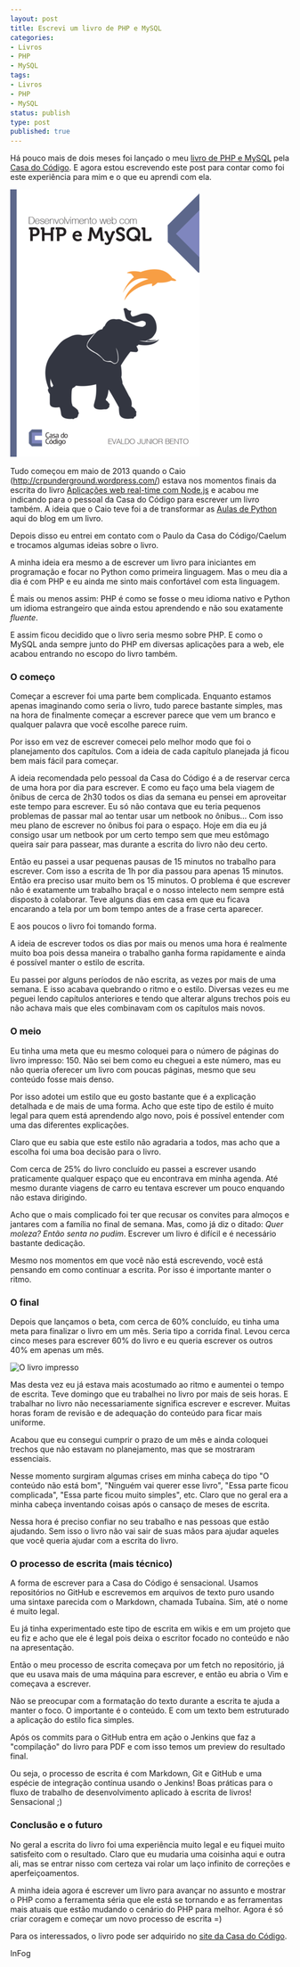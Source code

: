 ```yaml
---
layout: post
title: Escrevi um livro de PHP e MySQL
categories:
- Livros
- PHP
- MySQL
tags:
- Livros
- PHP
- MySQL
status: publish
type: post
published: true
---
```


Há pouco mais de dois meses foi lançado o meu
[livro de PHP e MySQL](http://www.casadocodigo.com.br/products/livro-php-mysql)
pela
[Casa do Código](www.casadocodigo.com.br/). E agora estou escrevendo este post
para contar como foi este experiência para mim e o que eu aprendi com ela.

[![Livro PHP e MySQL](/assets/images/livro-php-e-mysql.png)](http://www.casadocodigo.com.br/products/livro-php-mysql)

Tudo começou em maio de 2013 quando o Caio (http://crpunderground.wordpress.com/)
estava nos momentos finais da escrita do livro
[Aplicações web real-time com Node.js](www.casadocodigo.com.br/products/livro-nodejs)
e acabou me indicando para o pessoal da Casa do Código para escrever um livro
também. A ideia que o Caio teve foi a de transformar as
[Aulas de Python](http://blog.evaldojunior.com.br/aulas-de-python.html) aqui do
blog em um livro.

Depois disso eu entrei em contato com o Paulo da Casa do Código/Caelum e
trocamos algumas ideias sobre o livro.

A minha ideia era mesmo a de escrever um livro para iniciantes em programação e
focar no Python como primeira linguagem. Mas o meu dia a dia é com PHP e eu
ainda me sinto mais confortável com esta linguagem.

É mais ou menos assim: PHP é como se fosse o meu idioma nativo e Python um
idioma estrangeiro que ainda estou aprendendo e não sou exatamente *fluente*.

E assim ficou decidido que o livro seria mesmo sobre PHP. E como o MySQL anda
sempre junto do PHP em diversas aplicações para a web, ele acabou entrando no
escopo do livro também.

### O começo

Começar a escrever foi uma parte bem complicada. Enquanto estamos apenas
imaginando como seria o livro, tudo parece bastante simples, mas na hora de
finalmente começar a escrever parece que vem um branco e qualquer palavra que
você escolhe parece ruim.

Por isso em vez de escrever comecei pelo melhor modo que foi o planejamento dos
capítulos. Com a ideia de cada capítulo planejada já ficou bem mais fácil para
começar.

A ideia recomendada pelo pessoal da Casa do Código é a de reservar cerca de uma
hora por dia para escrever. E como eu faço uma bela viagem de ônibus de cerca
de 2h30 todos os dias da semana eu pensei em aproveitar este tempo para
escrever. Eu só não contava que eu teria pequenos problemas de passar mal ao
tentar usar um netbook no ônibus... Com isso meu plano de escrever no ônibus
foi para o espaço. Hoje em dia eu já consigo usar um netbook por um certo tempo
sem que meu estômago queira sair para passear, mas durante a escrita do livro
não deu certo.

Então eu passei a usar pequenas pausas de 15 minutos no trabalho para escrever.
Com isso a escrita de 1h por dia passou para apenas 15 minutos. Então era
preciso usar muito bem os 15 minutos. O problema é que escrever não é
exatamente um trabalho braçal e o nosso intelecto nem sempre está disposto à
colaborar. Teve alguns dias em casa em que eu ficava encarando a tela por um
bom tempo antes de a frase certa aparecer.

E aos poucos o livro foi tomando forma.

A ideia de escrever todos os dias por mais ou menos uma hora é realmente muito
boa pois dessa maneira o trabalho ganha forma rapidamente e ainda é possível
manter o estilo de escrita.

Eu passei por alguns períodos de não escrita, as vezes por mais de uma semana.
E isso acabava quebrando o ritmo e o estilo. Diversas vezes eu me peguei
lendo capítulos anteriores e tendo que alterar alguns trechos pois eu não
achava mais que eles combinavam com os capítulos mais novos.

### O meio

Eu tinha uma meta que eu mesmo coloquei para o número de páginas do livro
impresso: 150. Não sei bem como eu cheguei a este número, mas eu não queria
oferecer um livro com poucas páginas, mesmo que seu conteúdo fosse mais denso.

Por isso adotei um estilo que eu gosto bastante que é a explicação detalhada e
de mais de uma forma. Acho que este tipo de estilo é muito legal para quem está
aprendendo algo novo, pois é possível entender com uma das diferentes
explicações.

Claro que eu sabia que este estilo não agradaria a todos, mas acho que a
escolha foi uma boa decisão para o livro.

Com cerca de 25% do livro concluído eu passei a escrever usando praticamente
qualquer espaço que eu encontrava em minha agenda. Até mesmo durante viagens
de carro eu tentava escrever um pouco enquando não estava dirigindo.

Acho que o mais complicado foi ter que recusar os convites para almoços e
jantares com a família no final de semana. Mas, como já diz o ditado:
*Quer moleza? Então senta no pudim*. Escrever um livro é difícil e é necessário
bastante dedicação.

Mesmo nos momentos em que você não está escrevendo, você está pensando em como
continuar a escrita. Por isso é importante manter o ritmo.

### O final

Depois que lançamos o beta, com cerca de 60% concluído, eu tinha uma meta para
finalizar o livro em um mês. Seria tipo a corrida final. Levou cerca cinco
meses para escrever 60% do livro e eu queria escrever os outros 40% em apenas
um mês.

![O livro impresso](/assets/images/boneco-mysql.png)

Mas desta vez eu já estava mais acostumado ao ritmo e aumentei o tempo de
escrita. Teve domingo que eu trabalhei no livro por mais de seis horas. E
trabalhar no livro não necessariamente significa escrever e escrever. Muitas
horas foram de revisão e de adequação do conteúdo para ficar mais uniforme.

Acabou que eu consegui cumprir o prazo de um mês e ainda coloquei trechos que
não estavam no planejamento, mas que se mostraram essenciais.

Nesse momento surgiram algumas crises em minha cabeça do tipo "O conteúdo não
está bom", "Ninguém vai querer esse livro", "Essa parte ficou complicada",
"Essa parte ficou muito simples", etc. Claro que no geral era a minha cabeça
inventando coisas após o cansaço de meses de escrita.

Nessa hora é preciso confiar no seu trabalho e nas pessoas que estão ajudando.
Sem isso o livro não vai sair de suas mãos para ajudar aqueles que você queria
ajudar com a escrita do livro.

### O processo de escrita (mais técnico)

A forma de escrever para a Casa do Código é sensacional. Usamos repositórios no
GitHub e escrevemos em arquivos de texto puro usando uma sintaxe parecida com
o Markdown, chamada Tubaína. Sim, até o nome é muito legal.

Eu já tinha experimentado este tipo de escrita em wikis e em um projeto que eu
fiz e acho que ele é legal pois deixa o escritor focado no conteúdo e não na
apresentação.

Então o meu processo de escrita começava por um fetch no repositório, já que eu
usava mais de uma máquina para escrever, e então eu abria o Vim e começava a
escrever.

Não se preocupar com a formatação do texto durante a escrita te ajuda a manter
o foco. O importante é o conteúdo. E com um texto bem estruturado a aplicação
do estilo fica simples.

Após os commits para o GitHub entra em ação o Jenkins que faz a "compilação" do
livro para PDF e com isso temos um preview do resultado final.

Ou seja, o processo de escrita é com Markdown, Git e GitHub e uma espécie de
integração contínua usando o Jenkins! Boas práticas para o fluxo de trabalho de
desenvolvimento aplicado à escrita de livros! Sensacional ;)

### Conclusão e o futuro

No geral a escrita do livro foi uma experiência muito legal e eu fiquei muito
satisfeito com o resultado. Claro que eu mudaria uma coisinha aqui e outra ali,
mas se entrar nisso com certeza vai rolar um laço infinito de correções e
aperfeiçoamentos.

A minha ideia agora é escrever um livro para avançar no assunto e mostrar o PHP
como a ferramenta séria que ele está se tornando e as ferramentas mais atuais
que estão mudando o cenário do PHP para melhor. Agora é só criar coragem e
começar um novo processo de escrita =)

Para os interessados, o livro pode ser adquirido no
[site da Casa do Código](http://www.casadocodigo.com.br/products/livro-php-mysql).

InFog
